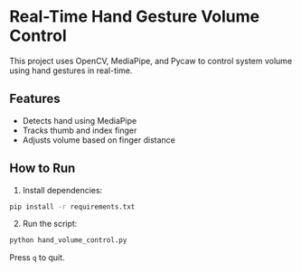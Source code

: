 # Real-Time Hand Gesture Volume Control

This project uses OpenCV, MediaPipe, and Pycaw to control system volume using hand gestures in real-time.

## Features

- Detects hand using MediaPipe
- Tracks thumb and index finger
- Adjusts volume based on finger distance

## How to Run

1. Install dependencies:
```bash
pip install -r requirements.txt
```
2. Run the script:
```bash
python hand_volume_control.py
```
Press `q` to quit.
